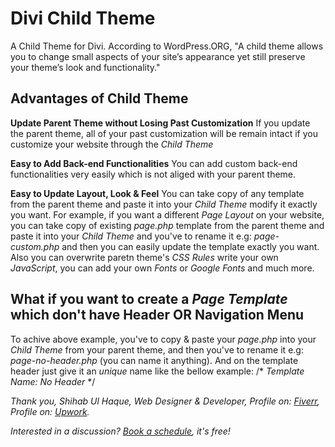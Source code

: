 # Divi Child Theme

A Child Theme for Divi. According to WordPress.ORG, "A child theme allows you to change small aspects of your site’s appearance yet still preserve your theme’s look and functionality."

## Advantages of Child Theme

**Update Parent Theme without Losing Past Customization**
If you update the parent theme, all of your past customization will be remain intact if you customize your website through the *Child Theme*

**Easy to Add Back-end Functionalities**
You can add custom back-end functionalities very easily which is not aliged with your parent theme.

**Easy to Update Layout, Look & Feel**
You can take copy of any template from the parent theme and paste it into your *Child Theme* modify it exactly you want. For example, if you want a different *Page Layout* on your website, you can take copy of existing *page.php* template from the parent theme and paste it into your *Child Theme* and you've to rename it e.g: *page-custom.php* and then you can easily update the template exactly you want. Also you can overwrite paretn theme's *CSS Rules* write your own *JavaScript*, you can add your own *Fonts* or *Google Fonts* and much more.

## What if you want to create a *Page Template* which don't have Header OR Navigation Menu
To achive above example, you've to copy & paste your *page.php* into your *Child Theme* from your parent theme, and then you've to rename it e.g: *page-no-header.php* (you can name it anything). And on the template header just give it an *unique* name like the bellow example:
/\*
 *Template Name: No Header*
 \*/


*Thank you,
Shihab Ul Haque,
Web Designer & Developer,
Profile on: [Fiverr](https://www.fiverr.com/shihabiiuc),
Profile on: [Upwork](https://www.upwork.com/freelancers/~01a9f777bf29c61bb1).*


*Interested in a discussion? [Book a schedule](https://calendly.com/shihabdinajpur/client-meeting/), it's free!*